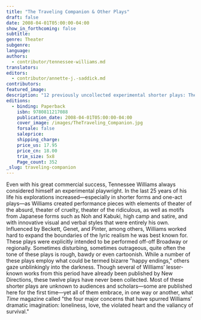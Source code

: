 ```yaml
---
title: "The Traveling Companion & Other Plays"
draft: false
date: 2008-04-01T05:00:00-04:00
show_in_forthcoming: false
subtitle:
genre: Theater
subgenre:
language:
authors:
  - contributor/tennessee-williams.md
translators:
editors:
  - contributor/annette-j.-saddick.md
contributors:
featured_image:
description: "12 previously uncollected experimental shorter plays: The Chalky White Substance • The Day on Which a Man Dies (An Occidental Noh Play) • A Cavalier for Milady • The Pronoun _I_ • The Remarkable Rooming House of Mme. LeMonde • Kirche, Kueche, Kinder (An Outrage for the Stage) • Green Eyes • The Parade • The One Exception • Sunburst • Will Mr. Merriwether Return from Memphis? • The Traveling Companion "
editions:
  - binding: Paperback
    isbn: 9780811217088
    publication_date: 2008-04-01T05:00:00-04:00
    cover_image: /images/TheTraveling_Companion.jpg
    forsale: false
    saleprice:
    shipping_charge:
    price_us: 17.95
    price_cn: 18.00
    trim_size: 5x8
    Page_count: 352
_slug: traveling-companion
---
```


Even with his great commercial success, Tennessee Williams always considered himself an experimental playwright. In the last 25 years of his life his explorations increased—especially in shorter forms and one-act plays—as Williams created performance pieces with elements of theater of the absurd, theater of cruelty, theater of the ridiculous, as well as motifs from Japanese forms such as Noh and Kabuki, high camp and satire, and with innovative visual and verbal styles that were entirely his own. Influenced by Beckett, Genet, and Pinter, among others, Williams worked hard to expand the boundaries of the lyric realism he was best known for. These plays were explicitly intended to be performed off-off Broadway or regionally. Sometimes disturbing, sometimes outrageous, quite often the tone of these plays is rough, bawdy or even cartoonish. While a number of these plays employ what could be termed bizarre "happy endings," others gaze unblinkingly into the darkness. Though several of Williams’ lesser-known works from this period have already been published by New Directions, these twelve plays have never been collected. Most of these shorter plays are unknown to audiences and scholars—some are published here for the first time—yet all of them embrace, in one way or another, what _Time_ magazine called "the four major concerns that have spurred Williams’ dramatic imagination: loneliness, love, the violated heart and the valiancy of survival."

